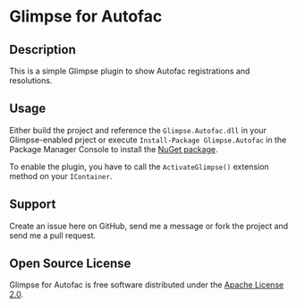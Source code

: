 Glimpse for Autofac
============================

Description
-----------

This is a simple Glimpse plugin to show Autofac registrations and resolutions.

Usage
-----

Either build the project and reference the `Glimpse.Autofac.dll` in your Glimpse-enabled prject or execute `Install-Package Glimpse.Autofac` in the Package Manager Console to install the [NuGet package](http://nuget.org/packages/Glimpse.Autofac).  

To enable the plugin, you have to call the `ActivateGlimpse()` extension method on your `IContainer`.

Support
-------

Create an issue here on GitHub, send me a message or fork the project and send me a pull request.

Open Source License
-------------------

Glimpse for Autofac is free software distributed under the [Apache License 2.0](http://www.apache.org/licenses/LICENSE-2.0).
